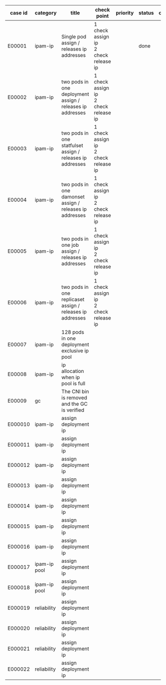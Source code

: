 | case id | category  | title | check point            | priority | status | other |
|---------|-----------|-----------------------|-------|----------|--------|-------|
| E00001  | ipam-ip | Single pod assign / releases ip addresses |1 check assign ip <br> 2 check release ip|        | done   |       |
| E00002  | ipam-ip | two pods in one deployment  assign / releases ip addresses |1 check assign ip <br> 2 check release ip|        |    |       |
| E00003  | ipam-ip |  two pods in one statfulset  assign / releases ip addresses |1 check assign ip <br> 2 check release ip|        |    |       |
| E00004  | ipam-ip |  two pods in one damonset  assign / releases ip addresses |1 check assign ip <br> 2 check release ip|        |    |       |
| E00005  | ipam-ip |  two pods in one job  assign / releases ip addresses |1 check assign ip <br> 2 check release ip|        |    |       |
| E00006  | ipam-ip |  two pods in one replicaset  assign / releases ip addresses |1 check assign ip <br> 2 check release ip|        |    |       |
| E00007  | ipam-ip | 128 pods in one deployment exclusive ip pool| |        |    |       |
| E00008  | ipam-ip | ip allocation when ip pool is full | |        |    |       |
| E00009  | gc | The CNI bin is removed and the GC is verified | |        |    |       |
| E000010  | ipam-ip | assign deployment ip | |        |    |       |
| E000011  | ipam-ip | assign deployment ip | |        |    |       |
| E000012  | ipam-ip | assign deployment ip | |        |    |       |
| E000013  | ipam-ip | assign deployment ip | |        |    |       |
| E000014  | ipam-ip | assign deployment ip | |        |    |       |
| E000015  | ipam-ip | assign deployment ip | |        |    |       |
| E000016  | ipam-ip | assign deployment ip | |        |    |       |
| E000017  | ipam-ip pool | assign deployment ip | |        |    |       |
| E000018  | ipam-ip pool | assign deployment ip | |        |    |       |
| E000019  | reliability | assign deployment ip | |        |    |       |
| E000020  | reliability | assign deployment ip | |        |    |       |
| E000021  | reliability | assign deployment ip | |  
| E000022  | reliability | assign deployment ip | |  |    |       |
